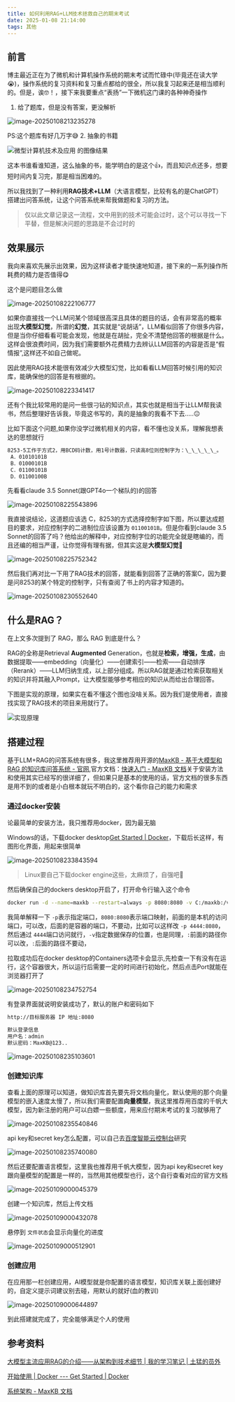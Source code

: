 ```yaml
---
title: 如何利用RAG+LLM技术拯救自己的期末考试
date: 2025-01-08 21:14:00
tags: 其他
---
```

## 前言

博主最近正在为了微机和计算机操作系统的期末考试而忙碌中(毕竟还在读大学😭)，操作系统的复习资料和复习重点都给的很全，所以我复习起来还是相当顺利的。但是，诶🤓！，接下来我要重点“表扬”一下微机这门课的各种神奇操作

1. 给了题库，但是没有答案，更没解析

![image-20250108213235278](https://cdn.jsdelivr.net/gh/kashima19960/img@master/RAG%E5%92%8CLLM%E6%8A%80%E6%9C%AF%E6%90%AD%E5%BB%BA%E7%9F%A5%E8%AF%86%E5%BA%93/image-20250108213235278.png)

PS:这个题库有好几万字😅
2.   抽象的书籍

![微型计算机技术及应用 的图像结果](https://cdn.jsdelivr.net/gh/kashima19960/img@master/RAG%E5%92%8CLLM%E6%8A%80%E6%9C%AF%E6%90%AD%E5%BB%BA%E7%9F%A5%E8%AF%86%E5%BA%93/%E5%BE%AE%E6%9C%BA%E4%B9%A6%E5%B0%81%E9%9D%A2.jpeg)

这本书谁看谁知道，这么抽象的书，能学明白的是这个👍，而且知识点还多，想要短时间内复习完，那是相当困难的。

所以我找到了一种利用**RAG技术+LLM**（大语言模型，比较有名的是ChatGPT）搭建出问答系统，让这个问答系统来帮我做题和复习的方法。

> 仅以此文章记录这一流程，文中用到的技术可能会过时，这个可以寻找一下平替，但是解决问题的思路是不会过时的

## 效果展示

我向来喜欢先展示出效果，因为这样读者才能快速地知道，接下来的一系列操作所耗费的精力是否值得😋

这个是问题目怎么做

![image-20250108222106777](https://cdn.jsdelivr.net/gh/kashima19960/img@master/RAG%E5%92%8CLLM%E6%8A%80%E6%9C%AF%E6%90%AD%E5%BB%BA%E7%9F%A5%E8%AF%86%E5%BA%93/image-20250108222106777.png)

如果你直接找一个LLM问某个领域很高深且具体的题目的话，会有非常高的概率出现**大模型幻觉**，所谓的**幻觉**，其实就是“说胡话”，LLM看似回答了你很多内容，但是当你仔细看看可能会发现，他就是在胡扯，完全不清楚他回答的根据是什么。这样会很浪费时间，因为我们需要额外花费精力去辨认LLM回答的内容是否是“假情报”,这样还不如自己做呢。

因此使用RAG技术能很有效减少大模型幻觉，比如看看LLM回答时候引用的知识库，能确保他的回答是有根据的。

![image-20250108223341417](https://cdn.jsdelivr.net/gh/kashima19960/img@master/RAG%E5%92%8CLLM%E6%8A%80%E6%9C%AF%E6%90%AD%E5%BB%BA%E7%9F%A5%E8%AF%86%E5%BA%93/image-20250108223341417.png)

还有个我比较常用的是问一些很刁钻的知识点，其实也就是相当于让LLM帮我读书，然后整理好告诉我，毕竟这书写的，真的是抽象的我看不下去…..😐

比如下面这个问题,如果你没学过微机相关的内容，看不懂也没关系，理解我想表达的思想就行

```BASH
8253-5工作于方式2，用BCD码计数，用1号计数器，只读高8位则控制字为：\_\_\_\_\_。
 A．01010101B
 B．01000101B
 C．01100101B 
 D．01100100B
```

先看看claude 3.5 Sonnet(跟GPT4o一个梯队的)的回答

![image-20250108225543896](https://cdn.jsdelivr.net/gh/kashima19960/img@master/RAG%E5%92%8CLLM%E6%8A%80%E6%9C%AF%E6%90%AD%E5%BB%BA%E7%9F%A5%E8%AF%86%E5%BA%93/image-20250108225543896.png)

我直接说结论，这道题应该选 C，8253的方式选择控制字如下图，所以要达成题目的要求，对应控制字的二进制位应该设置为 `01100101B`。但是你看到claude 3.5 Sonnet的回答了吗？他给出的解释中，对应控制字位的功能完全就是瞎编的，而且还编的相当严谨，让你觉得有理有据，但其实这是**大模型幻觉**🤣

![image-20250108225752342](https://cdn.jsdelivr.net/gh/kashima19960/img@master/RAG%E5%92%8CLLM%E6%8A%80%E6%9C%AF%E6%90%AD%E5%BB%BA%E7%9F%A5%E8%AF%86%E5%BA%93/image-20250108225752342.png)

然后我们再对比一下用了RAG技术的回答，就能看到回答了正确的答案C，因为要是问8253的某个特定的控制字，只有查阅了书上的内容才知道的。

![image-20250108230552640](https://cdn.jsdelivr.net/gh/kashima19960/img@master/RAG%E5%92%8CLLM%E6%8A%80%E6%9C%AF%E6%90%AD%E5%BB%BA%E7%9F%A5%E8%AF%86%E5%BA%93/image-20250108230552640.png)

## 什么是RAG？

在上文多次提到了 RAG，那么 RAG 到底是什么？

RAG的全称是Retrieval **Augmented** Generation，也就是**检索，增强，生成**，由 数据提取——embedding（向量化）——创建索引——检索——自动排序（Rerank）——LLM归纳生成，以上部分组成。所以RAG就是通过检索获取相关的知识并将其融入Prompt，让大模型能够参考相应的知识从而给出合理回答。

下图是实现的原理，如果实在看不懂这个图也没啥关系。因为我们是使用者，直接找实现了RAG技术的项目来用就行了。

![实现原理](https://cdn.jsdelivr.net/gh/kashima19960/img@master/RAG%E5%92%8CLLM%E6%8A%80%E6%9C%AF%E6%90%AD%E5%BB%BA%E7%9F%A5%E8%AF%86%E5%BA%93/principle.jpg)

## 搭建过程

基于LLM+RAG的问答系统有很多，我这里推荐用开源的[MaxKB - 基于大模型和 RAG 的知识库问答系统 - 官网](https://maxkb.cn/index.html),官方文档：[快速入门 - MaxKB 文档](https://maxkb.cn/docs/quick_start/)关于安装方法和使用其实已经写的很详细了，但如果只是基本的使用的话，官方文档的很多东西是用不到的或者是小白根本就玩不明白的，这个看你自己的能力和需求

### 通过docker安装

论最简单的安装方法，我只推荐用docker，因为最无脑

Windows的话，下载docker desktop[Get Started | Docker](https://www.docker.com/get-started/)，下载后长这样，有图形化界面，用起来很简单

![image-20250108233843594](https://cdn.jsdelivr.net/gh/kashima19960/img@master/RAG%E5%92%8CLLM%E6%8A%80%E6%9C%AF%E6%90%AD%E5%BB%BA%E7%9F%A5%E8%AF%86%E5%BA%93/image-20250108233843594.png)

> Linux要自己下载docker engine这些，太麻烦了，自强吧🤗

然后确保自己的dockers desktop开启了，打开命令行输入这个命令

```bash
docker run -d --name=maxkb --restart=always -p 8080:8080 -v C:/maxkb:/var/lib/postgresql/data -v C:/python-packages:/opt/maxkb/app/sandbox/python-packages cr2.fit2cloud.com/1panel/maxkb
```

我简单解释一下 `-p`表示指定端口，`8080:8080`表示端口映射，前面的是本机的访问端口，可以改，后面的是容器的端口，不要动，比如可以这样改 `-p 4444:8080`，然后通过 `4444`端口访问就行，`-v`指定数据保存的位置，也是同理，`:`前面的路径你可以改，`:`后面的路径不要动，

拉取成功后在docker desktop的Containers选项卡会显示,先检查一下有没有在运行，这个容器很大，所以运行后需要一定的时间进行初始化，然后点击Port就能在浏览器打开了

![image-20250108234752754](https://cdn.jsdelivr.net/gh/kashima19960/img@master/RAG%E5%92%8CLLM%E6%8A%80%E6%9C%AF%E6%90%AD%E5%BB%BA%E7%9F%A5%E8%AF%86%E5%BA%93/image-20250108234752754.png)

有登录界面就说明安装成功了，默认的账户和密码如下

```bash
http://目标服务器 IP 地址:8080

默认登录信息
用户名：admin
默认密码：MaxKB@123..
```

![image-20250108235103601](https://cdn.jsdelivr.net/gh/kashima19960/img@master/RAG%E5%92%8CLLM%E6%8A%80%E6%9C%AF%E6%90%AD%E5%BB%BA%E7%9F%A5%E8%AF%86%E5%BA%93/image-20250108235103601.png)

### 创建知识库

查看上面的原理可以知道，做知识库首先要先将文档向量化，默认使用的那个向量模型的嵌入速度太慢了，所以我们需要配置**向量模型**，我这里推荐用百度的千帆大模型，因为新注册的用户可以白嫖一些额度，用来应付期末考试的复习就够用了

![image-20250108235540846](https://cdn.jsdelivr.net/gh/kashima19960/img@master/RAG%E5%92%8CLLM%E6%8A%80%E6%9C%AF%E6%90%AD%E5%BB%BA%E7%9F%A5%E8%AF%86%E5%BA%93/image-20250108235540846.png)

api key和secret key怎么配置，可以自己去[百度智能云控制台](https://console.bce.baidu.com/qianfan/overview)研究

![image-20250108235740080](https://cdn.jsdelivr.net/gh/kashima19960/img@master/RAG%E5%92%8CLLM%E6%8A%80%E6%9C%AF%E6%90%AD%E5%BB%BA%E7%9F%A5%E8%AF%86%E5%BA%93/image-20250108235740080.png)

然后还要配置语言模型，这里我也推荐用千帆大模型，因为api key和secret key跟向量模型的配置是一样的，当然用其他模型也行，这个自行查看对应的官方文档

![image-20250109000045379](https://cdn.jsdelivr.net/gh/kashima19960/img@master/RAG%E5%92%8CLLM%E6%8A%80%E6%9C%AF%E6%90%AD%E5%BB%BA%E7%9F%A5%E8%AF%86%E5%BA%93/image-20250109000045379.png)

创建一个知识库，然后上传文档

![image-20250109000432078](https://cdn.jsdelivr.net/gh/kashima19960/img@master/RAG%E5%92%8CLLM%E6%8A%80%E6%9C%AF%E6%90%AD%E5%BB%BA%E7%9F%A5%E8%AF%86%E5%BA%93/image-20250109000432078.png)

悬停到 `文件状态`会显示向量化的进度

![image-20250109000512901](https://cdn.jsdelivr.net/gh/kashima19960/img@master/RAG%E5%92%8CLLM%E6%8A%80%E6%9C%AF%E6%90%AD%E5%BB%BA%E7%9F%A5%E8%AF%86%E5%BA%93/image-20250109000512901.png)

### 创建应用

在应用那一栏创建应用，AI模型就是你配置的语言模型，知识库关联上面创建好的，自定义提示词建议别去碰，用默认的就好(血的教训)

![image-20250109000644897](https://cdn.jsdelivr.net/gh/kashima19960/img@master/RAG%E5%92%8CLLM%E6%8A%80%E6%9C%AF%E6%90%AD%E5%BB%BA%E7%9F%A5%E8%AF%86%E5%BA%93/image-20250109000644897.png)

到此搭建就完成了，完全能够满足个人的使用

## 参考资料

[大模型主流应用RAG的介绍——从架构到技术细节 | 我的学习笔记 | 土猛的员外](https://luxiangdong.com/2023/09/25/ragone/)

[开始使用 | Docker --- Get Started | Docker](https://www.docker.com/get-started/)

[系统架构 - MaxKB 文档](https://maxkb.cn/docs/system_arch/)

